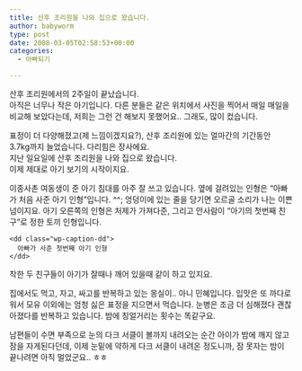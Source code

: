 ```yaml
---
title: 산후 조리원을 나와 집으로 왔습니다.
author: babyworm
type: post
date: 2008-03-05T02:58:53+00:00
categories:
  - 아빠되기

---
```

산후 조리원에서의 2주일이 끝났습니다.<br>
아직은 너무나 작은 아기입니다. 다른 분들은 같은 위치에서 사진을 찍어서 매일 매일을 비교해 보았다는데, 저희는 그런 건 해보지 못했어요.. 그래도, 많이 컸습니다.

표정이 더 다양해졌고(제 느낌이겠지요?), 산후 조리원에 있는 얼마간의 기간동안 3.7kg까지 늘었습니다. 다리힘은 장사에요.<br>
지난 일요일에 산후 조리원을 나와 집으로 왔습니다.<br>
이제 제대로 아기 보기의 시작이지요.

이종사촌 여동생이 준 아기 침대를 아주 잘 쓰고 있습니다. 옆에 걸려있는 인형은 “아빠가 처음 사준 아기 인형”입니다. ^^; 엉덩이에 있는 줄을 당기면 오르골 소리가 나는 이쁜 넘이지요. 아기 오른쪽의 인형은 처제가 가져다준, 그리고 안사람이 “아기의 첫번째 친구”로 정한 토끼 인형입니다.

<div class="mceTemp">
  <dl id="" class="wp-caption align" style="width: 350px;">
    <dt class="wp-caption-dt">
    </dt>
    
    <dd class="wp-caption-dd">
      아빠가 사준 첫번째 아기 인형
    </dd>
  </dl>
</div>

착한 두 친구들이 아기가 잘때나 깨어 있을때 같이 하고 있지요.

집에서도 먹고, 자고, 싸고를 반복하고 있는 몽실이.. 아니 민혜입니다. 입맛은 또 까다로워서 모유 이외에는 엄청 싫은 표정을 지으면서 먹습니다. 눈병은 조금 더 심해졌다 괜찮아졌다를 반복하고 있습니다. 밤에 칭얼거리는 횟수는 똑같구요.

남편들이 수면 부족으로 눈의 다크 서클이 볼까지 내려오는 순간 아이가 밤에 깨지 않고 잠을 자게된다던데, 이제 눈밑에 약하게 다크 서클이 내려온 정도니까, 잠 못자는 밤이 끝나려면 아직 멀었군요.. ㅎㅎ

 
